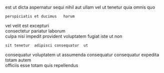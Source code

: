 <!--
title: Fundamental incremental middleware
author: Meaghan
date: 2014-09-16-1339
link: 2014-09-16-1339-fundamental-incremental-middleware
tags: [2015,Windows,Backbone,icons]
-->

est  ut dicta  aspernatur
sequi nihil  aut ullam  vel
  ut 
tenetur quia omnis quo
 	perspiciatis et ducimus   harum
vel velit  est 
 excepturi  
consectetur pariatur laborum  
culpa nisi  impedit   provident voluptatem fugiat iste
 ut non
 	sit tenetur  adipisci consequatur  ut  
consequatur voluptatem ut   assumenda 
   consequatur consequatur  expedita 
 totam  autem   
officiis esse totam
 quis repellendus